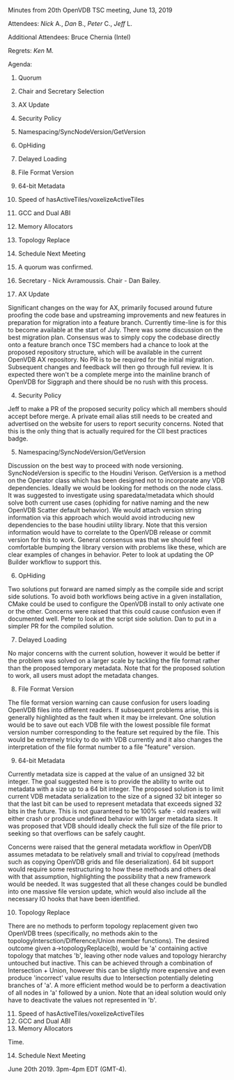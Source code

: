 Minutes from 20th OpenVDB TSC meeting, June 13, 2019

Attendees: *Nick* A., *Dan* B., *Peter* C., *Jeff* L.

Additional Attendees: Bruce Chernia (Intel)

Regrets: *Ken* M.

Agenda:

1) Quorum
2) Chair and Secretary Selection
3) AX Update
4) Security Policy
5) Namespacing/SyncNodeVersion/GetVersion
6) OpHiding
7) Delayed Loading
8) File Format Version
9) 64-bit Metadata
10) Speed of hasActiveTiles/voxelizeActiveTiles
11) GCC and Dual ABI
12) Memory Allocators
13) Topology Replace
14) Schedule Next Meeting

1) A quorum was confirmed.

2) Secretary - Nick Avramoussis. Chair - Dan Bailey.

3) AX Update

Significant changes on the way for AX, primarily focused around future proofing
the code base and upstreaming improvements and new features in preparation for
migration into a feature branch. Currently time-line is for this to become
available at the start of July. There was some discussion on the best migration
plan. Consensus was to simply copy the codebase directly onto a feature branch
once TSC members had a chance to look at the proposed repository structure,
which will be available in the current OpenVDB AX repository. No PR is to be
required for the initial migration. Subsequent changes and feedback will then go
through full review. It is expected there won't be a complete merge into the
mainline branch of OpenVDB for Siggraph and there should be no rush with this
process.

4) Security Policy

Jeff to make a PR of the proposed security policy which all members should
accept before merge. A private email alias still needs to be created and
advertised on the website for users to report security concerns. Noted that
this is the only thing that is actually required for the CII best practices
badge.

5) Namespacing/SyncNodeVersion/GetVersion

Discussion on the best way to proceed with node versioning. SyncNodeVersion
is specific to the Houdini Verison. GetVersion is a method on the Operator class
which has been designed not to incorporate any VDB dependencies. Ideally we would
be looking for methods on the node class. It was suggested to investigate using
sparedata/metadata which should solve both current use cases (ophiding for native
naming and the new OpenVDB Scatter default behavior). We would attach version
string information via this approach which would avoid introducing new dependencies
to the base houdini utility library. Note that this version information would have
to correlate to the OpenVDB release or commit version for this to work. General
consensus was that we should feel comfortable bumping the library version with
problems like these, which are clear examples of changes in behavior. Peter
to look at updating the OP Builder workflow to support this.

6) OpHiding

Two solutions put forward are named simply as the compile side and script side
solutions. To avoid both workflows being active in a given installation, CMake
could be used to configure the OpenVDB install to only activate one or the other.
Concerns were raised that this could cause confusion even if documented well.
Peter to look at the script side solution. Dan to put in a simpler PR for the
compiled solution.

7) Delayed Loading

No major concerns with the current solution, however it would be better if the
problem was solved on a larger scale by tackling the file format rather than
the proposed temporary metadata. Note that for the proposed solution to work,
all users must adopt the metadata changes.

8) File Format Version

The file format version warning can cause confusion for users loading OpenVDB files
into different readers. If subsequent problems arise, this is generally highlighted
as the fault when it may be irrelevant. One solution would be to save out each VDB
file with the lowest possible file format version number corresponding to the
feature set required by the file. This would be extremely tricky to do with VDB
currently and it also changes the interpretation of the file format number to a file
"feature" version.

9) 64-bit Metadata

Currently metadata size is capped at the value of an unsigned 32 bit integer.
The goal suggested here is to provide the ability to write out metadata with a size
up to a 64 bit integer. The proposed solution is to limit current VDB metadata
serialization to the size of a signed 32 bit integer so that the last bit can be
used to represent metadata that exceeds signed 32 bits in the future. This is not
guaranteed to be 100% safe - old readers will either crash or produce undefined
behavior with larger metadata sizes. It was proposed that VDB should ideally
check the full size of the file prior to seeking so that overflows can be safely
caught.

Concerns were raised that the general metadata workflow in OpenVDB assumes metadata
to be relatively small and trivial to copy/read (methods such as copying OpenVDB
grids and file deserialization). 64 bit support would require some restructuring to how
these methods and others deal with that assumption, highlighting the possibility that
a new framework would be needed. It was suggested that all these changes could be
bundled into one massive file version update, which would also include all the
necessary IO hooks that have been identified.

10) Topology Replace

There are no methods to perform topology replacement given two OpenVDB trees
(specifically, no methods akin to the topologyIntersction/Difference/Union member
functions). The desired outcome given a->topologyReplace(b), would be 'a' containing
active topology that matches 'b', leaving other node values and topology hierarchy
untouched but inactive. This can be achieved through a combination of Intersection +
Union, however this can be slightly more expensive and even produce 'incorrect' value
results due to Intersection potentially deleting branches of 'a'. A more efficient
method would be to perform a deactivation of all nodes in 'a' followed by a union.
Note that an ideal solution would only have to deactivate the values not represented
in 'b'.

11) Speed of hasActiveTiles/voxelizeActiveTiles
12) GCC and Dual ABI
13) Memory Allocators

Time.

14) Schedule Next Meeting

June 20th 2019.  3pm-4pm EDT (GMT-4).
